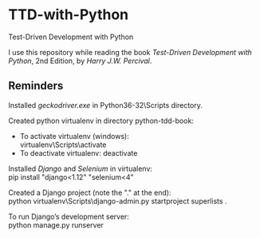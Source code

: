 # TTD-with-Python
Test-Driven Development with Python

I use this repository while reading the book *Test-Driven Development with Python*, 2nd Edition, by *Harry J.W. Percival*.


## Reminders
Installed *geckodriver.exe* in Python36-32\Scripts directory.

Created python virtualenv in directory python-tdd-book:
- To activate virtualenv (windows):  
  virtualenv\Scripts\activate  
- To deactivate virtualenv:
  deactivate  

Installed *Django* and *Selenium* in virtualenv:  
pip install "django<1.12" "selenium<4"

Created a Django project (note the "." at the end):  
python virtualenv\Scripts\django-admin.py startproject superlists .

To run Django’s development server:  
python manage.py runserver  

